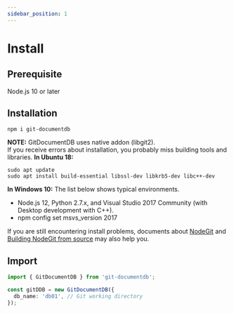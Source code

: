 ```yaml
---
sidebar_position: 1
---
```


# Install

## **Prerequisite**
Node.js 10 or later
## **Installation**
```
npm i git-documentdb
```
**NOTE:**
GitDocumentDB uses native addon (libgit2).  
If you receive errors about installation, you probably miss building tools and libraries.
**In Ubuntu 18:**
```
sudo apt update
sudo apt install build-essential libssl-dev libkrb5-dev libc++-dev 
```
**In Windows 10:**
The list below shows typical environments.
- Node.js 12, Python 2.7.x, and Visual Studio 2017 Community (with Desktop development with C++).
- npm config set msvs_version 2017

If you are still encountering install problems, documents about [NodeGit](https://github.com/nodegit/nodegit#getting-started) and [Building NodeGit from source](https://www.nodegit.org/guides/install/from-source/) may also help you.


## Import
```typescript
import { GitDocumentDB } from 'git-documentdb';

const gitDDB = new GitDocumentDB({
  db_name: 'db01', // Git working directory
});
```
